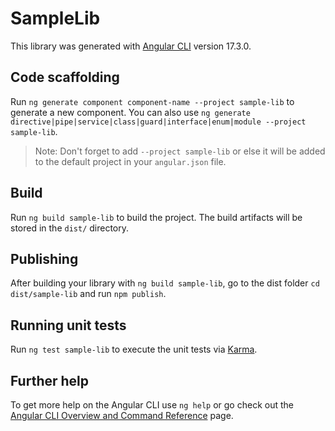 # SampleLib

This library was generated with [Angular CLI](https://github.com/angular/angular-cli) version 17.3.0.

## Code scaffolding

Run `ng generate component component-name --project sample-lib` to generate a new component. You can also use `ng generate directive|pipe|service|class|guard|interface|enum|module --project sample-lib`.
> Note: Don't forget to add `--project sample-lib` or else it will be added to the default project in your `angular.json` file. 

## Build

Run `ng build sample-lib` to build the project. The build artifacts will be stored in the `dist/` directory.

## Publishing

After building your library with `ng build sample-lib`, go to the dist folder `cd dist/sample-lib` and run `npm publish`.

## Running unit tests

Run `ng test sample-lib` to execute the unit tests via [Karma](https://karma-runner.github.io).

## Further help

To get more help on the Angular CLI use `ng help` or go check out the [Angular CLI Overview and Command Reference](https://angular.io/cli) page.
